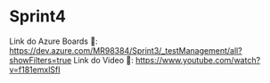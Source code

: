 # Sprint4

Link do Azure Boards 🔗: https://dev.azure.com/MR98384/Sprint3/_testManagement/all?showFilters=true
Link do Video 🔗: https://www.youtube.com/watch?v=f181emxlSfI
